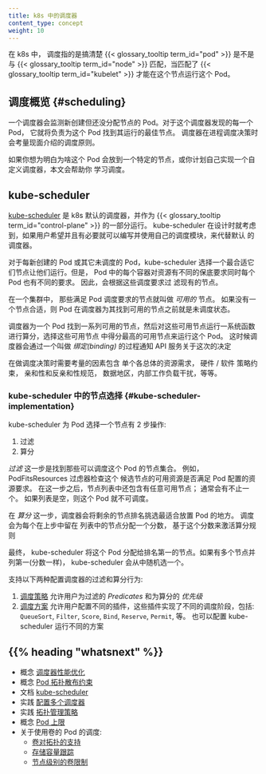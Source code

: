 ```yaml
---
title: k8s 中的调度器
content_type: concept
weight: 10
---
```

<!--
---
title: Kubernetes Scheduler
content_type: concept
weight: 10
---
 -->
<!-- overview -->

在 k8s 中， 调度指的是搞清楚
{{< glossary_tooltip term_id="pod" >}}
是不是与
{{< glossary_tooltip term_id="node" >}}
匹配，当匹配了
{{< glossary_tooltip term_id="kubelet" >}}
才能在这个节点运行这个 Pod。
<!-- body -->
<!--
## Scheduling overview {#scheduling}

A scheduler watches for newly created Pods that have no Node assigned. For
every Pod that the scheduler discovers, the scheduler becomes responsible
for finding the best Node for that Pod to run on. The scheduler reaches
this placement decision taking into account the scheduling principles
described below.

If you want to understand why Pods are placed onto a particular Node,
or if you're planning to implement a custom scheduler yourself, this
page will help you learn about scheduling.
 -->

## 调度概览 {#scheduling}

一个调度器会监测新创建但还没分配节点的 Pod。对于这个调度器发现的每一个 Pod， 它就将负责为这个
Pod 找到其运行的最佳节点。 调度器在进程调度决策时会考量现面介绍的调度原则。

如果你想为明白为啥这个 Pod 会放到一个特定的节点，或你计划自己实现一个自定义调度器，本文会帮助你
学习调度。
<!--
## kube-scheduler

[kube-scheduler](/docs/reference/command-line-tools-reference/kube-scheduler/)
is the default scheduler for Kubernetes and runs as part of the
{{< glossary_tooltip text="control plane" term_id="control-plane" >}}.
kube-scheduler is designed so that, if you want and need to, you can
write your own scheduling component and use that instead.

For every newly created pod or other unscheduled pods, kube-scheduler
selects an optimal node for them to run on. However, every container in
pods has different requirements for resources and every pod also has
different requirements. Therefore, existing nodes need to be filtered
according to the specific scheduling requirements.

In a cluster, Nodes that meet the scheduling requirements for a Pod
are called _feasible_ nodes. If none of the nodes are suitable, the pod
remains unscheduled until the scheduler is able to place it.

The scheduler finds feasible Nodes for a Pod and then runs a set of
functions to score the feasible Nodes and picks a Node with the highest
score among the feasible ones to run the Pod. The scheduler then notifies
the API server about this decision in a process called _binding_.

Factors that need taken into account for scheduling decisions include
individual and collective resource requirements, hardware / software /
policy constraints, affinity and anti-affinity specifications, data
locality, inter-workload interference, and so on.
 -->

## kube-scheduler

[kube-scheduler](https://kubernetes.io/docs/reference/command-line-tools-reference/kube-scheduler/)
是 k8s 默认的调度器，并作为
{{< glossary_tooltip term_id="control-plane" >}}
的一部分运行。
kube-scheduler 在设计时就考虑到，如果用户希望并且有必要就可以编写并使用自己的调度模块，来代替默认
的调度器。

对于每新创建的 Pod 或其它未调度的 Pod，kube-scheduler 选择一个最合适它们节点让他们运行。但是，
Pod 中的每个容器对资源有不同的保底要求同时每个 Pod 也有不同的要求。 因此，会根据这些调度要求过
滤现有的节点。

在一个集群中， 那些满足 Pod 调度要求的节点就叫做 _可用的_ 节点。 如果没有一个节点合适，则 Pod
在调度器为其找到可用的节点之前就是未调度状态。

调度器为一个 Pod 找到一系列可用的节点，然后对这些可用节点运行一系统函数进行算分，选择这些可用节点
中得分最高的可用节点来运行这个 Pod。 这时候调度器会通过一个叫做 _绑定(binding)_ 的过程通知 API 服务关于这次的决定

在做调度决策时需要考量的因素包含 单个各总体的资源需求， 硬件 / 软件 策略约束， 亲和性和反亲和性规范，
数据地区，内部工作负载干扰，等等。

<!--
### Node selection in kube-scheduler {#kube-scheduler-implementation}

kube-scheduler selects a node for the pod in a 2-step operation:

1. Filtering
1. Scoring

The _filtering_ step finds the set of Nodes where it's feasible to
schedule the Pod. For example, the PodFitsResources filter checks whether a
candidate Node has enough available resource to meet a Pod's specific
resource requests. After this step, the node list contains any suitable
Nodes; often, there will be more than one. If the list is empty, that
Pod isn't (yet) schedulable.

In the _scoring_ step, the scheduler ranks the remaining nodes to choose
the most suitable Pod placement. The scheduler assigns a score to each Node
that survived filtering, basing this score on the active scoring rules.

Finally, kube-scheduler assigns the Pod to the Node with the highest ranking.
If there is more than one node with equal scores, kube-scheduler selects
one of these at random.

There are two supported ways to configure the filtering and scoring behavior
of the scheduler:


1. [Scheduling Policies](/docs/reference/scheduling/policies) allow you to configure _Predicates_ for filtering and _Priorities_ for scoring.
1. [Scheduling Profiles](/docs/reference/scheduling/config/#profiles) allow you to configure Plugins that implement different scheduling stages, including: `QueueSort`, `Filter`, `Score`, `Bind`, `Reserve`, `Permit`, and others. You can also configure the kube-scheduler to run different profiles.

 -->

### kube-scheduler 中的节点选择 {#kube-scheduler-implementation}

kube-scheduler 为 Pod 选择一个节点有 2 步操作:

1. 过滤
2. 算分

_过滤_ 这一步是找到那些可以调度这个 Pod 的节点集合。 例如， PodFitsResources 过虑器检查这个
候选节点的可用资源是否满足 Pod 配置的资源要求。 在这一步之后，节点列表中还包含有任意可用节点；
通常会有不止一个。 如果列表是空，则这个 Pod 就不可调度。

在 _算分_ 这一步，调度器会将剩余的节点排名挑选最适合放置 Pod 的地方。 调度会为每个在上步中留在
列表中的节点分配一个分数， 基于这个分数来激活算分规则

最终， kube-scheduler 将这个 Pod 分配给排名第一的节点。如果有多个节点并列第一(分数一样)，
kube-scheduler 会从中随机选一个。

支持以下两种配置调度器的过滤和算分行为:

1. [调度策略](https://kubernetes.io/docs/reference/scheduling/policies)
  允许用户为过滤的 _Predicates_ 和为算分的 _优先级_
2. [调度方案](https://kubernetes.io/docs/reference/scheduling/config/#profiles)
  允许用户配置不同的插件，这些插件实现了不同的调度阶段，包括:
  `QueueSort`, `Filter`, `Score`, `Bind`, `Reserve`, `Permit`, 等。
  也可以配置 kube-scheduler 运行不同的方案

## {{% heading "whatsnext" %}}

<!--
* Read about [scheduler performance tuning](/docs/concepts/scheduling-eviction/scheduler-perf-tuning/)
* Read about [Pod topology spread constraints](/docs/concepts/workloads/pods/pod-topology-spread-constraints/)
* Read the [reference documentation](/docs/reference/command-line-tools-reference/kube-scheduler/) for kube-scheduler
* Learn about [configuring multiple schedulers](/docs/tasks/extend-kubernetes/configure-multiple-schedulers/)
* Learn about [topology management policies](/docs/tasks/administer-cluster/topology-manager/)
* Learn about [Pod Overhead](/docs/concepts/scheduling-eviction/pod-overhead/)
* Learn about scheduling of Pods that use volumes in:
  * [Volume Topology Support](/docs/concepts/storage/storage-classes/#volume-binding-mode)
  * [Storage Capacity Tracking](/docs/concepts/storage/storage-capacity/)
  * [Node-specific Volume Limits](/docs/concepts/storage/storage-limits/)
 -->

* 概念 [调度器性能优化](/k8sDocs/docs/concepts/scheduling-eviction/scheduler-perf-tuning/)
* 概念 [Pod 拓扑散布约束](/k8sDocs/docs/concepts/workloads/pods/pod-topology-spread-constraints/)
* 文档 [kube-scheduler](https://kubernetes.io/docs/reference/command-line-tools-reference/kube-scheduler/)
* 实践 [配置多个调度器](/k8sDocs/docs/tasks/extend-kubernetes/configure-multiple-schedulers/)
* 实践 [拓扑管理策略](/k8sDocs/docs/tasks/administer-cluster/topology-manager/)
* 概念 [Pod 上限](/k8sDocs/docs/concepts/scheduling-eviction/pod-overhead/)
* 关于使用卷的 Pod 的调度:
  * [卷对拓扑的支持](/k8sDocs/docs/concepts/storage/storage-classes/#volume-binding-mode)
  * [存储容量跟踪](/k8sDocs/docs/concepts/storage/storage-capacity/)
  * [节点级别的卷限制](/k8sDocs/docs/concepts/storage/storage-limits/)
